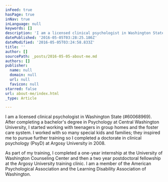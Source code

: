 ```yaml
---
inFeed: true
hasPage: true
inNav: true
inLanguage: null
keywords: []
description: 'I am a licensed clinical psychologist in Washington State (#60068969). After completing a bachelor’s degree in Psychology at Central Washington University, I started working with teenagers in group homes and the foster care system. I worked with so many special kids and families; they inspired me to pursue further training so I completed a doctorate in clinical psychology (PsyD) at Argosy University in 2008. '
datePublished: '2016-05-05T03:28:25.186Z'
dateModified: '2016-05-05T03:24:58.833Z'
title: ''
author: []
sourcePath: _posts/2016-05-05-about-me.md
authors: []
publisher:
  name: null
  domain: null
  url: null
  favicon: null
starred: false
url: about-me/index.html
_type: Article

---
```

I am a licensed clinical psychologist in Washington State (\#60068969). After completing a bachelor's degree in Psychology at Central Washington University, I started working with teenagers in group homes and the foster care system. I worked with so many special kids and families; they inspired me to pursue further training so I completed a doctorate in clinical psychology (PsyD) at Argosy University in 2008\. 

As part of my training, I completed a one-year internship at the University of Washington Counseling Center and then a two year postdoctoral fellowship at the Argosy University training clinic. I am a member of the American Psychological Association and the Learning Disability Association of Washington.